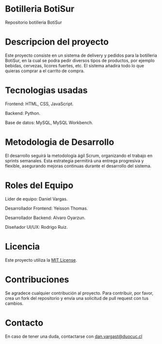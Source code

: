# Botilleria BotiSur
Repositorio botilleria BotiSur

# Descripcion del proyecto
Este proyecto consiste en un sistema de delivery y pedidos para la botilleria BotiSur, en la cual se podra pedir diversos tipos de productos, por ejemplo bebidas, cervezas, licores fuertes, etc. El sistema añadira todo lo que quieras comprar a el carrito de compra.

# Tecnologias usadas
Frontend: HTML, CSS, JavaScript.

Backend: Python.

Base de datos: MySQL, MySQL Workbench.

# Metodologia de Desarrollo
El desarrollo seguirá la metodología ágil Scrum, organizando el trabajo en sprints semanales. Esta estrategia permitirá una entrega progresiva y flexible, asegurando mejoras continuas durante el desarrollo del sistema.

# Roles del Equipo
Lider de equipo: Daniel Vargas.

Desarrollador Frontend: Yeisson Thomas.

Desarrollador Backend: Alvaro Oyarzun.

Diseñador UI/UX: Rodrigo Ruiz.

# Licencia 
Este proyecto utiliza la [MIT License](https://opensource.org/licenses/MIT).

# Contribuciones
Se agradece cualquier contribución al proyecto. Para contribuir, por favor, crea un fork del repositorio y envía una solicitud de pull request con tus cambios.

# Contacto
En caso de tener una duda, contactarse con dan.vargast@duocuc.cl
